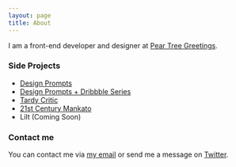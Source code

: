 ```yaml
---
layout: page
title: About
---
```


I am a front-end developer and designer at [Pear Tree Greetings](http://www.peartreegreetings.com/).

### Side Projects

  - [Design Prompts](https://twiter.com/designprompts)
  - [Design Prompts + Dribbble Series](https://dribbble.com/mknepprath/buckets/257652-Design-Prompts-Series)
  - [Tardy Critic](http://tardycritic.com)
  - [21st Century Mankato](https://twitter.com/21stCenturyKato)
  - Lilt (Coming Soon)

### Contact me

You can contact me via [my email](mailto:michael@mknepprath.com) or send me a message on [Twitter](https://www.twitter.com/mknepprath/).
